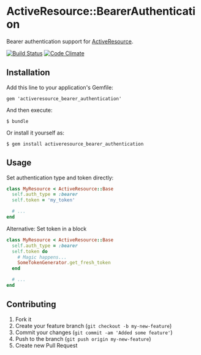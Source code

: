 # ActiveResource::BearerAuthentication

Bearer authentication support for [ActiveResource](https://github.com/rails/activeresource).

[![Build Status](https://secure.travis-ci.org/Tho85/activeresource_bearer_authentication.png)](http://travis-ci.org/Tho85/activeresource_bearer_authentication) [![Code Climate](https://codeclimate.com/badge.png)](https://codeclimate.com/github/Tho85/activeresource_bearer_authentication)

## Installation

Add this line to your application's Gemfile:

    gem 'activeresource_bearer_authentication'

And then execute:

    $ bundle

Or install it yourself as:

    $ gem install activeresource_bearer_authentication

## Usage

Set authentication type and token directly:
```ruby
class MyResource < ActiveResource::Base
  self.auth_type = :bearer
  self.token = 'my_token'

  # ...
end
```

Alternative: Set token in a block
```ruby
class MyResource < ActiveResource::Base
  self.auth_type = :bearer
  self.token do
    # Magic happens...
    SomeTokenGenerator.get_fresh_token
  end

  # ...
end
```

## Contributing

1. Fork it
2. Create your feature branch (`git checkout -b my-new-feature`)
3. Commit your changes (`git commit -am 'Added some feature'`)
4. Push to the branch (`git push origin my-new-feature`)
5. Create new Pull Request
